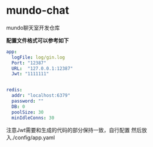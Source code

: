 # mundo-chat
mundo聊天室开发仓库

**配置文件格式可以参考如下**

```yaml
app:
  logFile: log/gin.log
  Port: "12387"
  URL:  "127.0.0.1:12387"
  Jwt: "1111111"


redis:
  addr: "localhost:6379"
  password: ""
  DB: 0
  poolSize: 30
  minIdleConns: 30
```
注意Jwt需要和生成的代码的部分保持一致，自行配置
然后放入./config/app.yaml